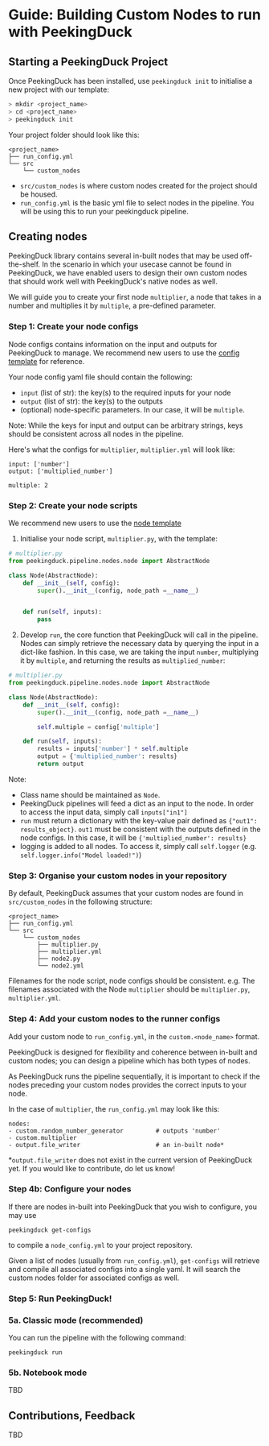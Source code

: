 # Guide: Building Custom Nodes to run with PeekingDuck

## Starting a PeekingDuck Project

Once PeekingDuck has been installed, use `peekingduck init` to initialise a new project with our template:
```bash
> mkdir <project_name>
> cd <project_name>
> peekingduck init
```

Your project folder should look like this:
```
<project_name>
├── run_config.yml
└── src
    └── custom_nodes
```

- `src/custom_nodes` is where custom nodes created for the project should be housed.
- `run_config.yml` is the basic yml file to select nodes in the pipeline. You will be using this to run your peekingduck pipeline.

## Creating nodes

PeekingDuck library contains several in-built nodes that may be used off-the-shelf. In the scenario in which your usecase cannot be found in PeekingDuck, we have enabled users to design their own custom nodes that should work well with PeekingDuck's native nodes as well.

We will guide you to create your first node `multiplier`, a node that takes in a number and multiplies it by `multiple`, a pre-defined parameter.

### Step 1: Create your node configs
Node configs contains information on the input and outputs for PeekingDuck to manage.
We recommend new users to use the [config template](../peekingduck/configs/node_template.yml) for reference.

Your node config yaml file should contain the following:
- `input` (list of str): the key(s) to the required inputs for your node
- `output` (list of str): the key(s) to the outputs
- (optional) node-specific parameters. In our case, it will be `multiple`.

Note: While the keys for input and output can be arbitrary strings, keys should be consistent across all nodes in the pipeline.

Here's what the configs for `multiplier`, `multiplier.yml` will look like:

```
input: ['number']
output: ['multiplied_number']

multiple: 2
```


### Step 2: Create your node scripts

We recommend new users to use the [node template](../peekingduck/pipeline/nodes/node_template.py)

1. Initialise your node script, `multiplier.py`, with the template:

```python
# multiplier.py
from peekingduck.pipeline.nodes.node import AbstractNode

class Node(AbstractNode):
    def __init__(self, config):
        super().__init__(config, node_path =__name__)


    def run(self, inputs):
        pass
```

2. Develop `run`, the core function that PeekingDuck will call in the pipeline. Nodes can simply retrieve the necessary data by querying the input in a dict-like fashion. In this case, we are taking the input `number`, multiplying it by `multiple`, and returning the results as `multiplied_number`:

```python
# multiplier.py
from peekingduck.pipeline.nodes.node import AbstractNode

class Node(AbstractNode):
    def __init__(self, config):
        super().__init__(config, node_path =__name__)

        self.multiple = config['multiple']

    def run(self, inputs):
        results = inputs['number'] * self.multiple
        output = {'multiplied_number': results}
        return output
```

Note:
- Class name should be maintained as `Node`.
- PeekingDuck pipelines will feed a dict as an input to the node. In order to access the input data, simply call `inputs["in1"]`
- `run` must return a dictionary with the key-value pair defined as `{"out1": results_object}`. `out1` must be consistent with the outputs defined in the node configs. In this case, it will be `{'multiplied_number': results}`
- logging is added to all nodes. To access it, simply call `self.logger` (e.g. `self.logger.info("Model loaded!")`)

### Step 3: Organise your custom nodes in your repository

By default, PeekingDuck assumes that your custom nodes are found in `src/custom_nodes` in the following structure:

```
<project_name>
├── run_config.yml
└── src
    └── custom_nodes
        ├── multiplier.py
        ├── multiplier.yml
        ├── node2.py
        └── node2.yml
```

Filenames for the node script, node configs should be consistent. e.g. The filenames associated with the Node `multiplier` should be `multiplier.py`, `multiplier.yml`.

### Step 4: Add your custom nodes to the runner configs
Add your custom node to `run_config.yml`, in the `custom.<node_name>` format.

PeekingDuck is designed for flexibility and coherence between in-built and custom nodes; you can design a pipeline which has both types of nodes.

As PeekingDuck runs the pipeline sequentially, it is important to check if the nodes preceding your custom nodes provides the correct inputs to your node.

In the case of `multiplier`, the `run_config.yml` may look like this:
```
nodes:
- custom.random_number_generator         # outputs 'number'
- custom.multiplier
- output.file_writer                     # an in-built node*
```

*`output.file_writer` does not exist in the current version of PeekingDuck yet. If you would like to contribute, do let us know!

### Step 4b: Configure your nodes

If there are nodes in-built into PeekingDuck that you wish to configure, you may use
```
peekingduck get-configs
```

to compile a `node_config.yml` to your project repository.

Given a list of nodes (usually from `run_config.yml`), `get-configs` will retrieve and compile all associated configs into a single yaml. It will search the custom nodes folder for associated configs as well.


### Step 5: Run PeekingDuck!

### 5a. Classic mode (recommended)

You can run the pipeline with the following command:
```
peekingduck run
```


### 5b. Notebook mode
TBD



## Contributions, Feedback

TBD